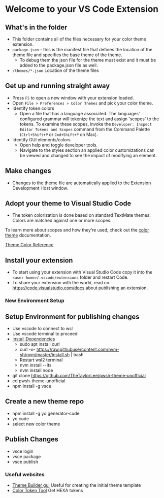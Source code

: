 # Welcome to your VS Code Extension

## What's in the folder

* This folder contains all of the files necessary for your color theme extension.
* `package.json` - this is the manifest file that defines the location of the theme file and specifies the base theme of the theme.
    * To debug them the json file for the theme must exist and it must be added to the package.json file as well.
* `/themes/*.json` Location of the theme files

## Get up and running straight away

* Press `F5` to open a new window with your extension loaded.
* Open `File > Preferences > Color Themes` and pick your color theme.
* Identify token colors
    * Open a file that has a language associated. The languages' configured grammar will tokenize the text and assign 'scopes' to the tokens. To examine these scopes, invoke the `Developer: Inspect Editor Tokens and Scopes` command from the Command Palette (`Ctrl+Shift+P` or `Cmd+Shift+P` on Mac).
* Identify GUI elements/colors
    * Open help and toggle developer tools.
    * Navigate to the styles section an applied color customizations can be viewed and changed to see the impact of modifying an element.

## Make changes

* Changes to the theme file are automatically applied to the Extension Development Host window.

## Adopt your theme to Visual Studio Code

* The token colorization is done based on standard TextMate themes. Colors are matched against one or more scopes.

To learn more about scopes and how they're used, check out the [color theme](https://code.visualstudio.com/api/extension-guides/color-theme) documentation.

[Theme Color Reference](https://code.visualstudio.com/api/references/theme-color)

## Install your extension

* To start using your extension with Visual Studio Code copy it into the `<user home>/.vscode/extensions` folder and restart Code.
* To share your extension with the world, read on https://code.visualstudio.com/docs about publishing an extension.

### New Environment Setup

## Setup Environment for publishing changes
- Use vscode to connect to wsl
- Use vscode terminal to proceed
- [Install Dependencies](https://learn.microsoft.com/en-us/windows/dev-environment/javascript/nodejs-on-wsl)
    - sudo apt install curl
    - curl -o- https://raw.githubusercontent.com/nvm-sh/nvm/master/install.sh | bash
    - Restart wsl2 terminal
    - nvm install --lts
    - nvm install node
- git clone https://github.com/TheTaylorLee/pwsh-theme-unofficial
- cd pwsh-theme-unofficial
- npm install -g vsce

## Create a new theme repo
- npm install -g yo generator-code
- yo code
- select new color theme

## Publish Changes
- vsce login <publishername>
- vsce package
- vsce publish

### Useful websites
- [Theme Builder gui](https://themes.vscode.one/) Useful for creating the initial theme template
- [Color Token Tool](https://get-color.com/transparent/) Get HEXA tokens
